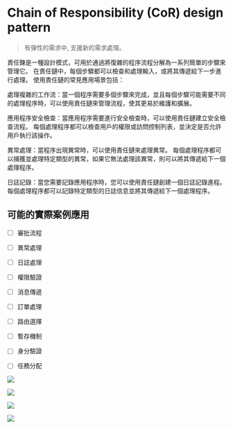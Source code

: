 # Chain of Responsibility (CoR) design pattern

> 有彈性的需求中, 支援新的需求處理。


責任鍊是一種設計模式，可用於通過將復雜的程序流程分解為一系列簡單的步驟來管理它。 在責任鏈中，每個步驟都可以檢查和處理輸入，或將其傳遞給下一步進行處理。 使用責任鏈的常見應用場景包括：

處理複雜的工作流：當一個程序需要多個步驟來完成，並且每個步驟可能需要不同的處理程序時，可以使用責任鏈來管理流程，使其更易於維護和擴展。

應用程序安全檢查：當應用程序需要進行安全檢查時，可以使用責任鏈建立安全檢查流程。 每個處理程序都可以檢查用戶的權限或訪問控制列表，並決定是否允許用戶執行該操作。

異常處理：當程序出現異常時，可以使用責任鏈來處理異常。 每個處理程序都可以捕獲並處理特定類型的異常，如果它無法處理該異常，則可以將其傳遞給下一個處理程序。

日誌記錄：當您需要記錄應用程序時，您可以使用責任鏈創建一個日誌記錄進程。 每個處理程序都可以記錄特定類型的日誌信息並將其傳遞給下一個處理程序。


## 可能的實際案例應用
- [ ] 審批流程
- [ ] 異常處理
- [ ] 日誌處理
- [ ] 權限驗證
- [ ] 消息傳遞
- [ ] 訂單處理
- [ ] 路由選擇
- [ ] 暫存機制
- [ ] 身分驗證
- [ ] 任務分配



![](https://refactoring.guru/images/patterns/diagrams/chain-of-responsibility/solution1-en.png)


![](https://refactoring.guru/images/patterns/diagrams/chain-of-responsibility/solution2-en.png)


![](https://refactoring.guru/images/patterns/diagrams/chain-of-responsibility/structure-indexed.png)


![](https://refactoring.guru/images/patterns/diagrams/chain-of-responsibility/example-en.png)